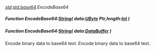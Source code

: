 _[std](../../modules/std/std-module.md):[std.base64](../../modules/std/std-base64.md).EncodeBase64_
##### Function EncodeBase64:[String](../../modules/wonkey/wonkey-types-string.md)( data:[UByte](../../modules/wonkey/wonkey-types-ubyte.md) Ptr,length:[Int](../../modules/wonkey/wonkey-types-int.md) )
##### Function EncodeBase64:[String](../../modules/wonkey/wonkey-types-string.md)( data:[DataBuffer](../../modules/std/std-memory-databuffer.md) )
Encode binary data to base64 text.
Encode binary data to base64 text.
